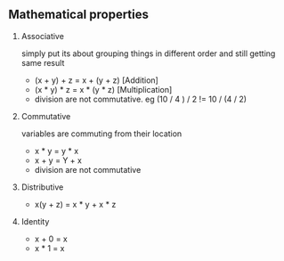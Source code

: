 ## Mathematical properties

1. Associative
  
    simply put its about grouping things in different order and still getting same result 
    
    * (x + y) + z = x + (y + z) [Addition]
    * (x * y) * z = x * (y * z) [Multiplication]
    * division are not commutative. eg (10 / 4 ) / 2 != 10 / (4 / 2)
    
2. Commutative
   
   variables are commuting from their location
  
    * x * y = y * x
    * x + y = Y + x
    
    - division are not commutative
    
3. Distributive
  
    * x(y + z) = x * y + x * z
    
4. Identity

    * x + 0 = x
    * x * 1 = x
    




